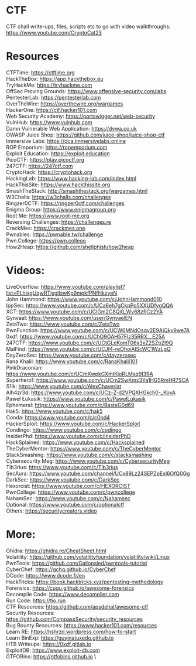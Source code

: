 # CTF
CTF chall write-ups, files, scripts etc to go with video walkthroughs: https://www.youtube.com/CryptoCat23

# Resources
CTFTime: https://ctftime.org \
HackTheBox: https://app.hackthebox.eu \
TryHackMe: https://tryhackme.com \
OffSec Proving Grounds: https://www.offensive-security.com/labs \
PentesterLab: https://pentesterlab.com \
OverTheWire: https://overthewire.org/wargames \
HackerOne: https://ctf.hacker101.com \
Web Security Academy: https://portswigger.net/web-security \
VulnHub: https://www.vulnhub.com \
Damn Vulnerable Web Application: https://dvwa.co.uk \
OWASP Juice Shop: https://github.com/juice-shop/juice-shop-ctf \
Immersive Labs: https://dca.immersivelabs.online \
ROP Emporium: https://ropemporium.com \
Exploit Education: https://exploit.education \
PicoCTF: https://play.picoctf.org \
247CTF: https://247ctf.com \
CryptoHack: https://cryptohack.org \
HackingLab: https://www.hacking-lab.com/index.html \
HackThisSite: https://www.hackthissite.org \
SmashTheStack: http://smashthestack.org/wargames.html \
W3Challs: https://w3challs.com/challenges \
Ringzer0CTF: https://ringzer0ctf.com/challenges \
Enigma Group: https://www.enigmagroup.org \
Root Me: https://www.root-me.org \
Reversing Challenges: https://challenges.re \
CrackMes: https://crackmes.one \
Pwnables: https://pwnable.tw/challenge \
Pwn.College: https://pwn.college \
How2Heap: https://github.com/shellphish/how2heap

# Videos:
LiveOverflow: https://www.youtube.com/playlist?list=PLhixgUqwRTjxglIswKp9mpkfPNfHkzyeN \
John Hammond: https://www.youtube.com/c/JohnHammond010 \
IppSec: https://www.youtube.com/c/UCa6eh7gCkpPo5XXUDfygQQA \
XCT: https://www.youtube.com/c/UClGm2C8Qi0_Wv68zfjCz2YA \
Gynvael: https://www.youtube.com/user/GynvaelEN \
ZetaTwo: https://www.youtube.com/c/ZetaTwo \
PwnFunction: https://www.youtube.com/c/UCW6MNdOsqv2E9AjQkv9we7A \
0xdf: https://www.youtube.com/c/UChO9OAH57Flz35RRX__E25A \
247CTF: https://www.youtube.com/c/UCtGLeKomT06x3xZ2SZp2l9Q \
MalFind: https://www.youtube.com/c/UCJf4-reOhoiAlScWC1WzLgQ \
DayZeroSec: https://www.youtube.com/c/dayzerosec \
Rana Khalil: https://www.youtube.com/c/RanaKhalil101 \
PinkDraconian: https://www.youtube.com/c/UCmXwpkCXmIKjoRLMsq9I3RA \
Superhero1: https://www.youtube.com/c/UCm2SwKmx3Ya1HG5RmHR7SCA \
S1lk: https://www.youtube.com/c/AlexChaveriat \
Alh4zr3d: https://www.youtube.com/c/UCz-Z-d2VPQXHGkch0-_KovA \
Paweł Łukasik: https://www.youtube.com/c/PawelLukasik \
Ephemeral: https://www.youtube.com/c/BasteG0d69 \
Hak5: https://www.youtube.com/c/hak5 \
Conda: https://www.youtube.com/c/c0nd4 \
HackerSploit: https://www.youtube.com/c/HackerSploit \
Condingo: https://www.youtube.com/c/codingo \
InsiderPhd: https://www.youtube.com/c/InsiderPhD \
HackSplained: https://www.youtube.com/c/Hacksplained \
TheCyberMentor: https://www.youtube.com/c/TheCyberMentor \
StackSmashing: https://www.youtube.com/c/stacksmashing \
Cybersecurity Meg: https://www.youtube.com/c/CybersecurityMeg \
Tib3rius: https://www.youtube.com/c/Tib3rius \
SecAura: https://www.youtube.com/channel/UCx89Lz24SEPZpExl6OfQ0Gg \
DarkSec: https://www.youtube.com/c/DarkSec \
Hexorcist: https://www.youtube.com/c/HEXORCIST \
PwnCollege: https://www.youtube.com/c/pwncollege \
NahamSec: https://www.youtube.com/c/Nahamsec \
Optional: https://www.youtube.com/c/optionalctf \
Others: https://securitycreators.video

# More:
Ghidra: https://ghidra.re/CheatSheet.html \
Volatility: https://github.com/volatilityfoundation/volatility/wiki/Linux \
PwnTools: https://github.com/Gallopsled/pwntools-tutorial \
CyberChef: https://gchq.github.io/CyberChef \
DCode: https://www.dcode.fr/en \
HackTricks: https://book.hacktricks.xyz/pentesting-methodology \
Forensics: https://cugu.github.io/awesome-forensics \
Decompile Code: https://www.decompiler.com \
Run Code: https://tio.run \
CTF Resources: https://github.com/apsdehal/awesome-ctf \
Security Resources: https://github.com/CompassSecurity/security_resources \
Bug Bounty Resources: https://www.hacker101.com/resources \
Learn RE: https://hshrzd.wordpress.com/how-to-start \
Learn BinExp: https://guyinatuxedo.github.io \
HTB Writeups: https://0xdf.gitlab.io \
ExploitDB: https://www.exploit-db.com \
GTFOBins: https://gtfobins.github.io \
